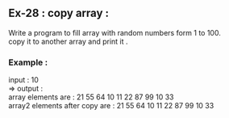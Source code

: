 ## Ex-28 : copy array :  
Write a program to fill array with random numbers form 1 to 100.  
copy it to another array and print it .  
### Example :  
input  : 10  
=> output :  
array elements are : 21 55 64 10 11 22 87 99 10 33  
array2 elements after copy are : 21 55 64 10 11 22 87 99 10 33    

